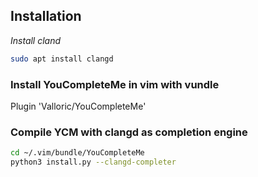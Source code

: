 ## Installation
*Install cland*
```bash
sudo apt install clangd
```
### Install YouCompleteMe in vim with vundle
Plugin 'Valloric/YouCompleteMe'

### Compile YCM with clangd as completion engine
```bash
cd ~/.vim/bundle/YouCompleteMe
python3 install.py --clangd-completer
```
